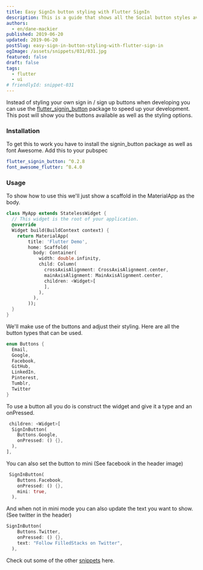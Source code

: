 ```yaml
---
title: Easy SignIn button styling with Flutter SignIn
description: This is a guide that shows all the Social button styles available to us.
authors:
  - en/dane-mackier
published: 2019-06-20
updated: 2019-06-20
postSlug: easy-sign-in-button-styling-with-flutter-sign-in
ogImage: /assets/snippets/031/031.jpg
featured: false
draft: false
tags:
  - flutter
  - ui
# friendlyId: snippet-031
---
```


Instead of styling your own sign in / sign up buttons when developing you can use the [flutter_signin_button](https://pub.dev/packages/flutter_signin_button) package to speed up your development. This post will show you the buttons available as well as the styling options.

### Installation

To get this to work you have to install the signin_button package as well as font Awesome. Add this to your pubspec

```yaml
flutter_signin_button: ^0.2.8
font_awesome_flutter: ^8.4.0
```

### Usage

To show how to use this we'll just show a scaffold in the MaterialApp as the body.

```dart
class MyApp extends StatelessWidget {
  // This widget is the root of your application.
  @override
  Widget build(BuildContext context) {
    return MaterialApp(
        title: 'Flutter Demo',
        home: Scaffold(
          body: Container(
            width: double.infinity,
            child: Column(
              crossAxisAlignment: CrossAxisAlignment.center,
              mainAxisAlignment: MainAxisAlignment.center,
              children: <Widget>[
              ],
            ),
          ),
        ));
  }
}

```

We'll make use of the buttons and adjust their styling. Here are all the button types that can be used.

```dart
enum Buttons {
  Email,
  Google,
  Facebook,
  GitHub,
  LinkedIn,
  Pinterest,
  Tumblr,
  Twitter
}
```

To use a button all you do is construct the widget and give it a type and an onPressed.

```dart
 children: <Widget>[
  SignInButton(
    Buttons.Google,
    onPressed: () {},
  ),
],
```

You can also set the button to mini (See facebook in the header image)

```dart
 SignInButton(
    Buttons.Facebook,
    onPressed: () {},
    mini: true,
  ),

```

And when not in mini mode you can also update the text you want to show. (See twitter in the header)

```dart
SignInButton(
    Buttons.Twitter,
    onPressed: () {},
    text: "Follow FilledStacks on Twitter",
  ),
```

Check out some of the other [snippets](/snippets) here.
